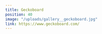 ```yaml
---
title: Geckoboard
position: 40
image: "/uploads/gallery__geckoboard.jpg"
link: https://www.geckoboard.com/
---
```


